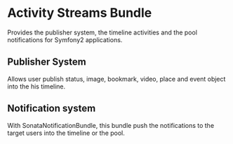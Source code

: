 # Activity Streams Bundle
Provides the publisher system, the timeline activities and the pool notifications for Symfony2 applications.
## Publisher System
Allows user publish status, image, bookmark, video, place and event object into the his timeline.
## Notification system
With SonataNotificationBundle, this bundle push the notifications to the target users into the timeline or the pool.

